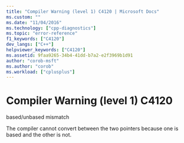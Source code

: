 ```yaml
---
title: "Compiler Warning (level 1) C4120 | Microsoft Docs"
ms.custom: ""
ms.date: "11/04/2016"
ms.technology: ["cpp-diagnostics"]
ms.topic: "error-reference"
f1_keywords: ["C4120"]
dev_langs: ["C++"]
helpviewer_keywords: ["C4120"]
ms.assetid: 9faa9265-34b4-41dd-b7a2-e2f3969b1d91
author: "corob-msft"
ms.author: "corob"
ms.workload: ["cplusplus"]
---
```

# Compiler Warning (level 1) C4120
based/unbased mismatch  
  
 The compiler cannot convert between the two pointers because one is based and the other is not.
